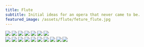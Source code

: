 ```yaml
---
title: Flute
subtitle: Initial ideas for an opera that never came to be.
featured_image: /assets/flute/feture_flute.jpg
---
```


<div class="gallery" data-columns="2">
	<img src="/assets/flute/layout_07.png">
	<img src="/assets/flute/layout_01.png">
	<img src="/assets/flute/layout_02.png">
	<img src="/assets/flute/layout_03.png">
	<img src="/assets/flute/layout_04.png">
	<img src="/assets/flute/layout_05.png">
	<img src="/assets/flute/layout_06.png">
</div>

<div class="gallery" data-columns="2">
	<img src="assets/flute/mat_09.jpg">
	<img src="assets/flute/mat_00.jpg">
	<img src="assets/flute/mat_01.jpg">
	<img src="assets/flute/mat_02.jpg">
	<img src="assets/flute/mat_05.jpg">
	<img src="assets/flute/mat_06.jpg">
	<img src="assets/flute/mat_07.jpg">
	<img src="assets/flute/mat_08.png">
	<img src="assets/flute/dark_01.png">
	<img src="assets/flute/dark_02.png">    
</div>
















